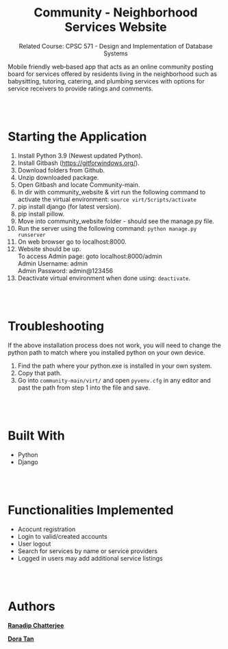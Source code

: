 <h1 align="center">Community - Neighborhood Services Website</h1>

<p align="center">Related Course: CPSC 571 - Design and Implementation of Database Systems</p>

<p> Mobile friendly web‑based app that acts as an online community posting board for services offered by residents living in the neighborhood such
as babysitting, tutoring, catering, and plumbing services with options for service receivers to provide ratings and comments.

<br></br>

# Starting the Application
1. Install Python 3.9 (Newest updated Python). <br>
2. Install Gitbash (https://gitforwindows.org/). <br>
3. Download folders from Github. <br>
4. Unzip downloaded package. <br>
5. Open Gitbash and locate Community-main. <br>
6. In dir with community_website & virt run the following command to activate the virtual environment: `source virt/Scripts/activate` <br>
7. pip install django (for latest version). <br>
8. pip install pillow. <br>
9. Move into community_website folder - should see the manage.py file. <br>
10. Run the server using the following command: `python manage.py runserver` <br>
11. On web browser go to localhost:8000. <br>
12. Website should be up. <br>
        To access Admin page: goto localhost:8000/admin <br>
            Admin Username: admin <br>
            Admin Password: admin@123456 <br>
13. Deactivate virtual environment when done using: `deactivate`.

<br></br>

# Troubleshooting
If the above installation process does not work, you will need to change the python path to match where you installed python on your own device.

1. Find the path where your python.exe is installed in your own system. <br>
2. Copy that path. <br>
3. Go into `community-main/virt/` and open `pyvenv.cfg` in any editor and past the path from step 1 into the file and save.

<br></br>

# Built With
- Python
- Django

<br></br>

# Functionalities Implemented
- Acocunt registration
- Login to valid/created accounts
- User logout
- Search for services by name or service providers
- Logged in users may add additional service listings 

<br></br>

# Authors

[**Ranadip Chatterjee**](https://github.com/oBhodrolok)

[**Dora Tan**](https://github.com/DoughraT)
